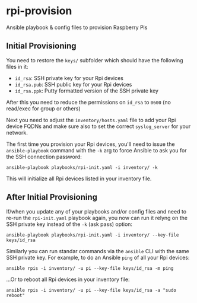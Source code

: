 # rpi-provision
Ansible playbook & config files to provision Raspberry Pis

## Initial Provisioning
You need to restore the `keys/` subfolder which should have the following files in it:
* `id_rsa`: SSH private key for your Rpi devices
* `id_rsa.pub`: SSH public key for your Rpi devices
* `id_rsa.ppk`: Putty formatted version of the SSH private key

After this you need to reduce the permissions on `id_rsa` to `0600` (no read/exec for group or others)

Next you need to adjust the `inventory/hosts.yaml` file to add your Rpi device FQDNs and make sure also to set the correct `syslog_server` for your network.

The first time you provision your Rpi devices, you'll need to issue the `ansible-playbook` command with the `-k` arg to force Ansible to ask you for the SSH connection password:
```
ansible-playbook playbooks/rpi-init.yaml -i inventory/ -k
```

This will initialize all Rpi devices listed in your inventory file.

## After Initial Provisioning
If/when you update any of your playbooks and/or config files and need to re-run the `rpi-init.yaml` playbook again, you now can run it relyng on the SSH private key instead of the `-k` (ask pass) option:
```
ansible-playbook playbooks/rpi-init.yaml -i inventory/ --key-file keys/id_rsa
```

Similarly you can run standar commands via the `ansible` CLI with the same SSH private key. For example, to do an Ansible `ping` of all your Rpi devices:
```
ansible rpis -i inventory/ -u pi --key-file keys/id_rsa -m ping
```

...Or to reboot all Rpi devices in your inventory file:
```
ansible rpis -i inventory/ -u pi --key-file keys/id_rsa -a "sudo reboot"
```
